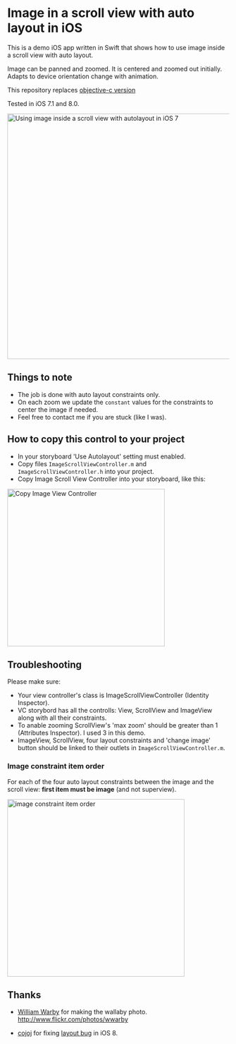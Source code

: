 # Image in a scroll view with auto layout in iOS

This is a demo iOS app written in Swift that shows how to use image inside a scroll view with auto layout.

Image can be panned and zoomed. It is centered and zoomed out initially. Adapts to device orientation change with animation.

This repository replaces [objective-c version](https://github.com/evgenyneu/ios-imagescroll)

Tested in iOS 7.1 and 8.0.

<img src='https://raw.githubusercontent.com/evgenyneu/ios-imagescroll-swift/master/graphics/image_scroll.png' width='556' alt='Using image inside a scroll view with autolayout in iOS 7'>

## Things to note

* The job is done with auto layout constraints only.
* On each zoom we update the `constant` values for the constraints to center the image if needed.
* Feel free to contact me if you are stuck (like I was).

## How to copy this control to your project

* In your storyboard 'Use Autolayout' setting must enabled.
* Copy files `ImageScrollViewController.m` and `ImageScrollViewController.h` into your project.
* Copy Image Scroll View Controller into your storyboard, like this:

<img src='https://raw.githubusercontent.com/evgenyneu/ios-imagescroll-swift/master/graphics/image_scroll.png' width='357' alt='Copy Image View Controller'>


## Troubleshooting

Please make sure:

* Your view controller's class is ImageScrollViewController (Identity Inspector).
* VC storybord has all the controlls: View, ScrollView and ImageView along with all their constraints.
* To anable zooming ScrollView's 'max zoom' should be greater than 1 (Attributes Inspector). I used 3 in this demo.
* ImageView, ScrollView, four layout constraints and 'change image' button should be linked to their outlets in `ImageScrollViewController.m`.

### Image constraint item order

For each of the four auto layout constraints between the image and the scroll view: **first item must be image** (and not superview).

<img src='https://raw.githubusercontent.com/evgenyneu/ios-imagescroll-swift/master/graphics/image_constraint.png' width='402' alt='image constraint item order'>


## Thanks

* [William Warby](https://www.flickr.com/photos/wwarby) for making the wallaby photo. http://www.flickr.com/photos/wwarby

* [cojoj](https://github.com/cojoj) for fixing [layout bug](https://github.com/evgenyneu/ios-imagescroll/issues/5) in iOS 8.

